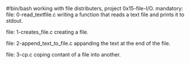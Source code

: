 #!bin/bash
working with file distributers, project 0x15-file-I/O.
mandatory:
file: 0-read_textfile.c
	writing a function that reads a text file and prints it to stdout.

file: 1-creates_file.c
	creating a file.

file: 2-append_text_to_file.c
	appanding the text at the end of the file.

file: 3-cp.c
	coping contant of a file into another.

